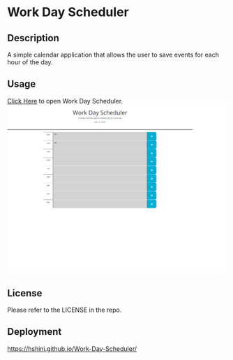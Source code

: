 #  Work Day Scheduler

## Description
A simple calendar application that allows the user to save events for each hour of the day.  

## Usage

[Click Here](https://hshini.github.io/Work-Day-Scheduler/) to open Work Day Scheduler. 
![Work Day Scheduler](./Assets/Images/image.png)

## License
Please refer to the LICENSE in the repo.

## Deployment
https://hshini.github.io/Work-Day-Scheduler/

